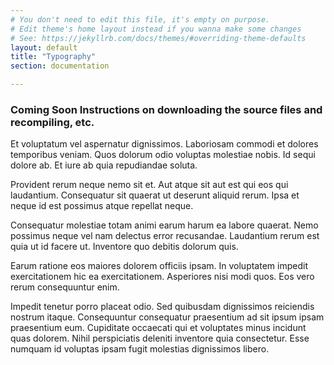 ```yaml
---
# You don't need to edit this file, it's empty on purpose.
# Edit theme's home layout instead if you wanna make some changes
# See: https://jekyllrb.com/docs/themes/#overriding-theme-defaults
layout: default
title: "Typography"
section: documentation

---
```



<h3 class="alert alert-secondary"><strong>Coming Soon</strong> Instructions on downloading the source files and recompiling, etc.</h3>



Et voluptatum vel aspernatur dignissimos. Laboriosam commodi et dolores temporibus veniam. Quos dolorum odio voluptas molestiae nobis. Id sequi dolore ab. Et iure ab quia repudiandae soluta.

Provident rerum neque nemo sit et. Aut atque sit aut est qui eos qui laudantium. Consequatur sit quaerat ut deserunt aliquid rerum. Ipsa et neque id est possimus atque repellat neque.

Consequatur molestiae totam animi earum harum ea labore quaerat. Nemo possimus neque vel nam delectus error recusandae. Laudantium rerum est quia ut id facere ut. Inventore quo debitis dolorum quis.

Earum ratione eos maiores dolorem officiis ipsam. In voluptatem impedit exercitationem hic ea exercitationem. Asperiores nisi modi quos. Eos vero rerum consequuntur enim.

Impedit tenetur porro placeat odio. Sed quibusdam dignissimos reiciendis nostrum itaque. Consequuntur consequatur praesentium ad sit ipsum ipsam praesentium eum. Cupiditate occaecati qui et voluptates minus incidunt quas dolorem. Nihil perspiciatis deleniti inventore quia consectetur. Esse numquam id voluptas ipsam fugit molestias dignissimos libero.
